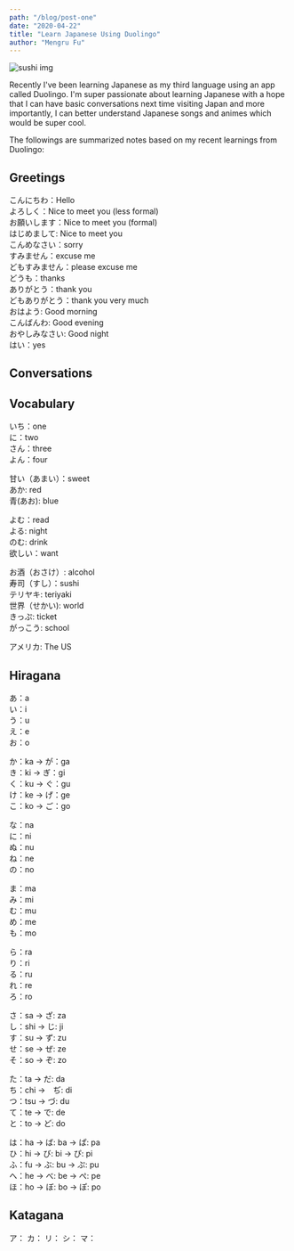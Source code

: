 ```yaml
---
path: "/blog/post-one"
date: "2020-04-22"
title: "Learn Japanese Using Duolingo" 
author: "Mengru Fu"
---
```


![sushi img](/peppapig.jpg)

Recently I've been learning Japanese as my third language using an app called Duolingo. I'm super passionate about learning Japanese with a hope that I can have basic conversations next time visiting Japan and more importantly, I can better understand Japanese songs and animes which would be super cool.

The followings are summarized notes based on my recent learnings from Duolingo: 

## Greetings 
こんにちわ：Hello <br/>
よろしく：Nice to meet you (less formal) <br/>
お願いします：Nice to meet you (formal) <br/>
はじめまして: Nice to meet you <br/>
こんめなさい：sorry <br/>
すみません：excuse me <br/>
どもすみません：please excuse me <br/>
どうも：thanks <br/>
ありがとう：thank you <br/>
どもありがとう：thank you very much <br/>
おはよう: Good morning <br/>
こんばんわ: Good evening  <br/>
おやしみなさい: Good night  <br/>
はい：yes <br/> 

## Conversations 


## Vocabulary
いち：one <br/>
に：two <br/>
さん：three <br/> 
よん：four <br/>


甘い（あまい）：sweet <br/> 
あか: red <br/> 
青(あお): blue <br/>


よむ：read <br/>
よる: night <br/> 
のむ: drink <br/> 
欲しい：want <br/>


お酒（おさけ）: alcohol <br/>
寿司（すし）：sushi <br/> 
テリヤキ: teriyaki <br/>
世界（せかい): world <br/>
きっぷ: ticket <br/>
がっこう: school <br/>

アメリカ: The US


## Hiragana
あ：a <br/>
い：i <br/>
う：u <br/>
え：e <br/>
お：o <br/>

か：ka -> が：ga <br/>
き：ki -> ぎ：gi <br/>
く：ku -> ぐ：gu <br/>
け：ke -> げ：ge <br/>
こ：ko -> ご：go <br/>

な：na <br/>
に：ni <br/>
ぬ：nu <br/>
ね：ne <br/>
の：no <br/>

ま：ma <br/>
み：mi <br/>
む：mu <br/>
め：me <br/>
も：mo <br/>

ら：ra <br/>
り：ri <br/>
る：ru <br/>
れ：re <br/>
ろ：ro <br/>

さ：sa -> ざ: za <br/>
し：shi -> じ: ji <br/>
す：su -> ず: zu <br/>
せ：se -> ぜ: ze <br/>
そ：so -> ぞ: zo <br/>

た：ta -> だ: da <br/>
ち：chi ->　ぢ: di <br/>
つ：tsu -> づ: du <br/>
て：te -> で: de <br/>
と：to -> ど: do <br/>

は：ha -> ば: ba -> ぱ: pa <br/>
ひ：hi -> び: bi -> ぴ: pi <br/>
ふ：fu -> ぶ: bu -> ぷ: pu <br/>
へ：he -> べ: be -> ぺ: pe <br/>
ほ：ho -> ぼ: bo -> ぽ: po <br/>

## Katagana 
ア：
カ：
リ：
シ：
マ：











